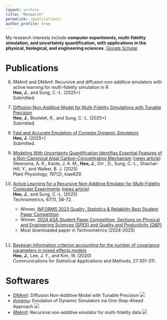 ```yaml
---
layout: archive
title: "Research"
permalink: /publications/
author_profile: true
---
```


My research interests include **computer experiments, multi-fidelity simulation, and uncertainty quantification, with applications in the physical, biological, and engineering sciences**. [Google Scholar](https://scholar.google.com/citations?user=3KWFrYAAAAAJ&hl=en)
<br>

Publications
======


6. RNAmf and DNAmf: Recursive and diffusion non-additive emulators with active learning for multi-fidelity simulation in R
<br> **Heo, J.**, and Sung, C.-L. (2025+)
<br> Submitted.

5. [Diffusion Non-Additive Model for Multi-Fidelity Simulations with Tunable Precision](https://arxiv.org/abs/2506.08328)
<br> **Heo, J.**, Boutelet, R., and Sung, C.-L. (2025+)
<br> Submitted.

4. [Fast and Accurate Emulation of Complex Dynamic Simulators](https://arxiv.org/abs/2503.20250)
<br> **Heo, J.** (2025+)
<br> Submitted.

3. [Modeling With Uncertainty Quantification Identifies Essential Features of a Non-Canonical Algal Carbon-Concentrating Mechanism](https://academic.oup.com/plphys/advance-article/doi/10.1093/plphys/kiae629/7916514?login=false) ([news article](https://msutoday.msu.edu/news/2025/02/msu-researchers-glean-photosynthetic-insights-from-volcanic-hot-springs))
<br> Steensma, A. K., Kaste, J. A. M., **Heo, J.**, Orr , D., Sung, C.-L., Shachar-Hill, Y., and Walker, B. J. (2025)
<br> Plant Physiology, 197(2), kiae629.

2. [Active Learning for a Recursive Non-Additive Emulator for Multi-Fidelity Computer Experiments](https://doi.org/10.1080/00401706.2024.2376173) ([news article](https://stt.natsci.msu.edu/news/heo-wins-informs-2023-best-student-paper-competition.aspx))
<br> **Heo, J.**, and Sung, C.-L. (2025)
<br> Technometrics, 67(1), 58-72.
   - Winner, [INFORMS 2023 Quality, Statistics & Reliability Best Student Paper Competition](https://connect.informs.org/qsr/awards)
   - Winner, [2024 ASA Student Paper Competition, Sections on Physical and Engineering Sciences (SPES) and Quality and Productivity (Q&P)](https://community.amstat.org/spes/outreach/studentpapercompetition)
   - Most downloaded paper in Technometrics (2024-2025)
<br> <br> 

1. [Bayesian information criterion accounting for the number of covariance parameters in mixed effects models](http://www.csam.or.kr/journal/view.html?doi=10.29220/CSAM.2020.27.3.301)
<br> **Heo, J.**, Lee, J. Y., and Kim, W. (2020)
<br> Communications for Statistical Applications and Methods, 27:301-311.


Softwares
======
* [DNAmf](https://cran.r-project.org/web/packages/DNAmf/index.html): Diffusion Non-Additive Model with Tunable Precision
![](https://cranlogs.r-pkg.org/badges/grand-total/DNAmf)
* [dynemu](https://cran.r-project.org/web/packages/dynemu/index.html): Emulation of Dynamic Simulators via One-Step-Ahead Approach
![](https://cranlogs.r-pkg.org/badges/grand-total/dynemu)
* [RNAmf](https://cran.r-project.org/web/packages/RNAmf/index.html): Recursive non-additive emulator for multi-fidelity data
![](https://cranlogs.r-pkg.org/badges/grand-total/RNAmf)

